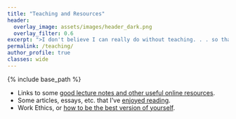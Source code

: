 ```yaml
---
title: "Teaching and Resources"
header:
  overlay_image: assets/images/header_dark.png
  overlay_filter: 0.6
excerpt: ">I don't believe I can really do without teaching. . . so that when I don't have any ideas and I'm not getting anywhere I can say to myself, _'At least I'm living; at least I'm doing something'; I'm making some contribution... <br/> -- Richard Feynman, Surely, You're Joking Mr. Feynman"   
permalink: /teaching/
author_profile: true
classes: wide
---
```

{% include base_path %}
- Links to some [good lecture notes and other useful online resources](/teaching/onlineres).
- Some articles, essays, etc. that I've [enjoyed reading](/teaching/articles).
- Work Ethics, or [how to be the best version of yourself](/teaching/workethics).

